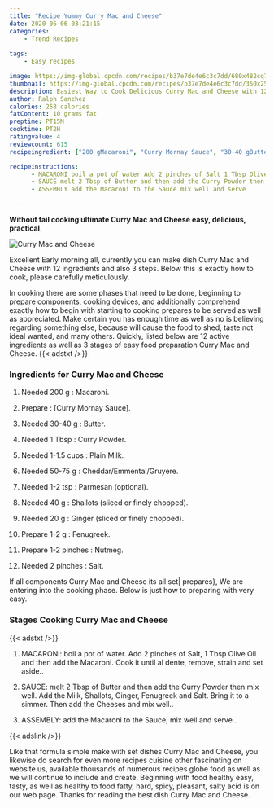 ```yaml
---
title: "Recipe Yummy Curry Mac and Cheese"
date: 2020-06-06 03:21:15
categories:
    - Trend Recipes
    
tags:
    - Easy recipes

image: https://img-global.cpcdn.com/recipes/b37e7de4e6c3c7dd/680x482cq70/curry-mac-and-cheese-recipe-main-photo.jpg
thumbnail: https://img-global.cpcdn.com/recipes/b37e7de4e6c3c7dd/350x250cq70/curry-mac-and-cheese-recipe-main-photo.jpg
description: Easiest Way to Cook Delicious Curry Mac and Cheese with 12 ingredients and 3 stages of easy cooking.
author: Ralph Sanchez
calories: 258 calories
fatContent: 10 grams fat
preptime: PT15M
cooktime: PT2H
ratingvalue: 4
reviewcount: 615
recipeingredient: ["200 gMacaroni", "Curry Mornay Sauce", "30-40 gButter", "1 TbspCurry Powder", "1-1.5 cupsPlain Milk", "50-75 gCheddarEmmentalGruyere", "1-2 tspParmesan optional", "40 gShallots sliced or finely chopped", "20 gGinger sliced or finely chopped", "1-2 gFenugreek", "1-2 pinchesNutmeg", "2 pinchesSalt"]

recipeinstructions: 
      - MACARONI boil a pot of water Add 2 pinches of Salt 1 Tbsp Olive Oil and then add the Macaroni Cook it until al dente remove strain and set aside 
      - SAUCE melt 2 Tbsp of Butter and then add the Curry Powder then mix well Add the Milk Shallots Ginger Fenugreek and Salt Bring it to a simmer Then add the Cheeses and mix well 
      - ASSEMBLY add the Macaroni to the Sauce mix well and serve

---
```




**Without fail cooking ultimate Curry Mac and Cheese easy, delicious, practical**. 


![Curry Mac and Cheese](https://img-global.cpcdn.com/recipes/b37e7de4e6c3c7dd/680x482cq70/curry-mac-and-cheese-recipe-main-photo.jpg "Curry Mac and Cheese")




Excellent Early morning all, currently you can make dish Curry Mac and Cheese with 12 ingredients and also 3 steps. Below this is exactly how to cook, please carefully meticulously.

In cooking there are some phases that need to be done, beginning to prepare components, cooking devices, and additionally comprehend exactly how to begin with starting to cooking prepares to be served as well as appreciated. Make certain you has enough time as well as no is believing regarding something else, because will cause the food to shed, taste not ideal wanted, and many others. Quickly, listed below are 12 active ingredients as well as 3 stages of easy food preparation Curry Mac and Cheese.
{{< adstxt />}}

### Ingredients for Curry Mac and Cheese


1. Needed 200 g : Macaroni.

1. Prepare  : [Curry Mornay Sauce].

1. Needed 30-40 g : Butter.

1. Needed 1 Tbsp : Curry Powder.

1. Needed 1-1.5 cups : Plain Milk.

1. Needed 50-75 g : Cheddar/Emmental/Gruyere.

1. Needed 1-2 tsp : Parmesan (optional).

1. Needed 40 g : Shallots (sliced or finely chopped).

1. Needed 20 g : Ginger (sliced or finely chopped).

1. Prepare 1-2 g : Fenugreek.

1. Prepare 1-2 pinches : Nutmeg.

1. Needed 2 pinches : Salt.



If all components Curry Mac and Cheese its all set| prepares}, We are entering into the cooking phase. Below is just how to preparing with very easy.

### Stages Cooking Curry Mac and Cheese

{{< adstxt />}}


1. MACARONI: boil a pot of water. Add 2 pinches of Salt, 1 Tbsp Olive Oil and then add the Macaroni. Cook it until al dente, remove, strain and set aside..



1. SAUCE: melt 2 Tbsp of Butter and then add the Curry Powder then mix well. Add the Milk, Shallots, Ginger, Fenugreek and Salt. Bring it to a simmer. Then add the Cheeses and mix well..



1. ASSEMBLY: add the Macaroni to the Sauce, mix well and serve..





{{< adslink />}}

Like that formula simple make with set dishes Curry Mac and Cheese, you likewise do search for even more recipes cuisine other fascinating on website us, available thousands of numerous recipes globe food as well as we will continue to include and create. Beginning with food healthy easy, tasty, as well as healthy to food fatty, hard, spicy, pleasant, salty acid is on our web page. Thanks for reading the best dish Curry Mac and Cheese.
